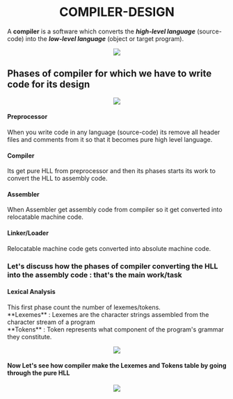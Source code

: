  <h1 align="center"> COMPILER-DESIGN </h1>
 
 A **compiler** is a software which converts the ***high-level language*** (source-code) into the ***low-level language*** (object or target program).

<p align="center"><img src="https://static.javatpoint.com/compiler/images/the-phases-of-a-compiler-lexical-analysis.png"</img></p>

<h2>Phases of compiler for which we have to write code for its design</h2>

<p align="center"><img src="https://media.geeksforgeeks.org/wp-content/uploads/compilerDesign.jpg"</img></p>


<h4> Preprocessor </h4> 
When you write code in any language (source-code) its remove all header files and comments from it so that it becomes pure high level language.

<h4> Compiler </h4>
Its get pure HLL from preprocessor and then its phases starts its work to convert the HLL to assembly code.

<h4> Assembler </h4>
When Assembler get assembly code from compiler so it get converted into relocatable machine code.

<h4> Linker/Loader </h4>
Relocatable machine code gets converted into absolute machine code.

<h3>Let's discuss how the phases of compiler converting the HLL into the assembly code : that's the main work/task</h3>

<h4> Lexical Analysis </h4>
This first phase count the number of lexemes/tokens.
</br>
**Lexemes** : Lexemes are the character strings assembled from the character stream of a program </br>
**Tokens** : Token represents what component of the program's grammar they constitute.</br>

<p align="center"><img src="https://binaryterms.com/wp-content/uploads/2021/11/Tokens.jpg"</img></p>

<h4>Now Let's see how compiler make the Lexemes and Tokens table by going through the pure HLL</h4>
<p align="center"><img src="https://github.com/shivamtomar10/compiler-design/lexemes.png"</img></p>
